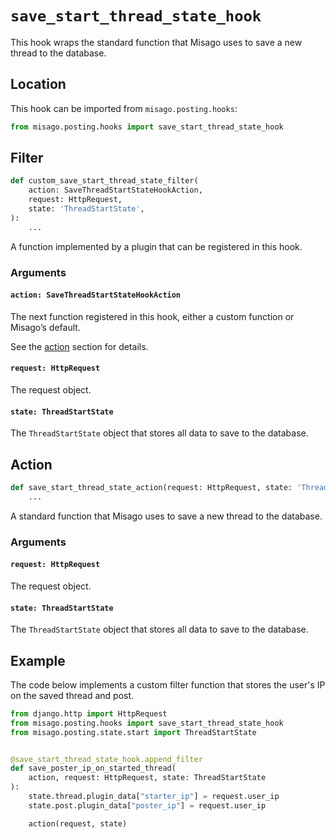 # `save_start_thread_state_hook`

This hook wraps the standard function that Misago uses to save a new thread to the database.


## Location

This hook can be imported from `misago.posting.hooks`:

```python
from misago.posting.hooks import save_start_thread_state_hook
```


## Filter

```python
def custom_save_start_thread_state_filter(
    action: SaveThreadStartStateHookAction,
    request: HttpRequest,
    state: 'ThreadStartState',
):
    ...
```

A function implemented by a plugin that can be registered in this hook.


### Arguments

#### `action: SaveThreadStartStateHookAction`

The next function registered in this hook, either a custom function or Misago’s default.

See the [action](#action) section for details.


#### `request: HttpRequest`

The request object.


#### `state: ThreadStartState`

The `ThreadStartState` object that stores all data to save to the database.


## Action

```python
def save_start_thread_state_action(request: HttpRequest, state: 'ThreadStartState'):
    ...
```

A standard function that Misago uses to save a new thread to the database.


### Arguments

#### `request: HttpRequest`

The request object.


#### `state: ThreadStartState`

The `ThreadStartState` object that stores all data to save to the database.


## Example

The code below implements a custom filter function that stores the user's IP on the saved thread and post.

```python
from django.http import HttpRequest
from misago.posting.hooks import save_start_thread_state_hook
from misago.posting.state.start import ThreadStartState


@save_start_thread_state_hook.append_filter
def save_poster_ip_on_started_thread(
    action, request: HttpRequest, state: ThreadStartState
):
    state.thread.plugin_data["starter_ip"] = request.user_ip
    state.post.plugin_data["poster_ip"] = request.user_ip

    action(request, state)
```